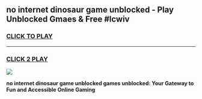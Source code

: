 
## no internet dinosaur game unblocked - Play Unblocked Gmaes & Free #lcwiv
<h3>
<a href="https://news.freeplayer.one?title=no_internet_dinosaur_game_unblocked&ref=03M">CLICK TO PLAY</a></h3>
<hr>

<h3>
<a href="https://news.freeplayer.one?title=no_internet_dinosaur_game_unblocked&ref=03M">CLICK 2 PLAY</a>
  
</h3>

<a href="https://news.freeplayer.one?title=no_internet_dinosaur_game_unblocked&ref=03M"><img src="https://clearcache.store/games.png"></a>


**no internet dinosaur game unblocked games unblocked: Your Gateway to Fun and Accessible Online Gaming**
